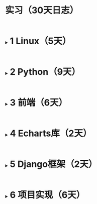 # 实习（30天日志）

<details><summary><h1 style="display: inline-block">1 Linux（5天）</h1></summary>
    <details style="margin:10px 10px 10px 80px"><summary><h2 style="display: inline-block">1-1 操作系统（1天）</h2></summary>
        1、认识操作系统<br/>
        2、操作系统的发展与现状<br/>
        3、Linux操作系统概述<br/>
    </details>
    <details style="margin:10px 10px 10px 80px"><summary><h2 style="display: inline-block">1-2 Linux操作基础（1天）</h2></summary>
        1、Linux基本操作(登录、修改口令、退出、系统的关闭与重启)<br/>
        2、Linux命令<br/>
        3、Linux文件操作<br/>
        4、输入输出重定向<br/>
    </details>
    <details style="margin:10px 10px 10px 80px"><summary><h2 style="display: inline-block">1-3 vi文本编辑器（1天）</h2></summary>
        1、vi文本编辑器概述<br/>
        2、vi基本命令<br/>
        3、vi常用末行命令<br/>
    </details>
    <details style="margin:10px 10px 10px 80px"><summary><h2 style="display: inline-block">1-4 C语言基础（1天）</h2></summary>
        1、变量与常量<br/>
        2、运算符<br/>
        3、输入与输出<br/>
        4、一维数组<br/>
    </details>
    <details style="margin:10px 10px 10px 80px"><summary><h2 style="display: inline-block">1-5 C语言应用（1天）</h2></summary>
        1、字符数组与字符串<br/>
        2、函数 <br/>
    </details>
</details>

<details><summary><h1 style="display: inline-block">2 Python（9天）</h1></summary>
    <details style="margin:10px 10px 10px 80px"><summary><h2 style="display: inline-block">2-1 Python基础（2天）</h2></summary>
        <details style="margin:10px 10px 10px 80px"><summary><h3 style="display: inline-block">2-1-1 安装软件，知识回顾（1天）</h3></summary>
            1、环境下载与配置Anaconda，Vscode下载与配置，初步熟悉Vscode<br/>
            2、讲 Python基础知识回顾：<br/>
                &emsp;&emsp;&emsp;&emsp;输入（input）、输出（print）、常量与变量、基础的数据类型（整型、浮点型、字符串、布尔型）、运算符（算术运算符、关系运算符、赋值运算符、逻辑运算符、成员运算符、身份运算符）、选择结构（条件表达式、逻辑表达式、if语句）、循环结构（while语句、for语句、range函数）
        </details>
        <details style="margin:10px 10px 10px 80px"><summary><h3 style="display: inline-block">2-1-2 Python基础（1天）</h3></summary>
            基础数据结构（列表、字符串、字典、集合、日期和时间）
        </details>
    </details>
    <details style="margin:10px 10px 10px 80px"><summary><h2 style="display: inline-block">2-2 爬虫（1天）</h2></summary>
        1、Requests库的安装和配置，爬虫环境配置，爬虫代码<br/>
        2、Python 爬虫介绍（https://www.runoob.com/w3cnote/python-spider-intro.html）<br/>
        3、Python requests 模块（https://www.runoob.com/python3/python-requests.html）<br/>
    </details>
    <details style="margin:10px 10px 10px 80px"><summary><h2 style="display: inline-block">2-3 数据预处理（2天）</h2></summary>
        1. 数据清洗：<br/>
           &emsp;&emsp;&emsp;&emsp;删除重复记录<br/>
           &emsp;&emsp;&emsp;&emsp;处理缺失值（删除或填充）<br/>
           &emsp;&emsp;&emsp;&emsp;修正数据错误<br/>
        2. 数据转换：<br/>
           &emsp;&emsp;&emsp;&emsp;数据类型转换（如字符串转数值）<br/>
           &emsp;&emsp;&emsp;&emsp;特征缩放（标准化或归一化）<br/>
           &emsp;&emsp;&emsp;&emsp;编码类别数据（独热编码、标签编码）<br/>
        3. 特征工程：<br/>
           &emsp;&emsp;&emsp;&emsp;特征构造（创建新特征）<br/>
           &emsp;&emsp;&emsp;&emsp;特征选择（移除无关特征）<br/>
           &emsp;&emsp;&emsp;&emsp;降维（如使用PCA减少特征数量）<br/>
        4. 数据整合：<br/>
           &emsp;&emsp;&emsp;&emsp;合并不同数据源<br/>
           &emsp;&emsp;&emsp;&emsp;数据分组与聚合<br/>
        5. 异常值处理：<br/>
           &emsp;&emsp;&emsp;&emsp;检测并处理异常值<br/>
    </details>
    <details style="margin:10px 10px 10px 80px"><summary><h2 style="display: inline-block">2-4 数据分析（2天）</h2></summary>
        Pandas库下载与安装<br/>
        Pandas（https://www.runoob.com/pandas/pandas-tutorial.html）<br/>
        Pandas DataFrame（https://www.runoob.com/pandas/pandas-dataframe.html）<br/>
        matplotlib（https://www.runoob.com/matplotlib/matplotlib-tutorial.html）<br/>
    </details>
    <details style="margin:10px 10px 10px 80px"><summary><h2 style="display: inline-block">2-5 数据可视化（2天）</h2></summary>
        数据可视化 Pandas + matplotlib<br/>
        数据可视化---大屏制作</br>
        大屏的综合制作，前端的H5(https://www.runoob.com/html/html5-intro.html)，css3(https://www.runoob.com/css3/css3-tutorial.html)
    </details>
</details>

<details><summary><h1 style="display: inline-block">3 前端（6天）</h1></summary>
    <details style="margin:10px 10px 10px 80px"><summary><h2 style="display: inline-block">3-1 HTML（2天）</h2></summary>
        01什么是前端？.pdf<br/>
        &emsp;&emsp;&emsp;&emsp;软件的分类、客户端和服务器、网页和浏览器、网页的构成<br/>
        02HTML简介.pdf<br/>
        &emsp;&emsp;&emsp;&emsp;超文本标记语言，HTML+JS+CSS<br/>
        03HTML注释.pdf<br/>
        &emsp;&emsp;&emsp;&emsp;单行注释，多行注释<br/>
        04HTML格式及分类.pdf<br/>
        &emsp;&emsp;&emsp;&emsp;按形式分类（双标签、单标签）<br/>
        &emsp;&emsp;&emsp;&emsp;按结构分类（块级元素、内联元素（行内元素））<br/>
        05HTML表格.pdf<br/>
        &emsp;&emsp;&emsp;&emsp;表格table、标题caption、表头th、行tr、单元格td<br/>
        &emsp;&emsp;&emsp;&emsp;单元格的合并（跨行合并rowspan、跨列合并colspan）<br/>
        06HTML表单.pdf<br/>
        &emsp;&emsp;&emsp;&emsp;表单（用户text，密码password，邮箱email，单选radio，多选checkbox，文本域textarea，下拉菜单select）<br/>
        &emsp;&emsp;&emsp;&emsp;表单的get,post(post更安全)<br/>
    </details>
    <details style="margin:10px 10px 10px 80px"><summary><h2 style="display: inline-block">3-2 JS（2天）</h2></summary>
        JS（https://www.runoob.com/js/js-tutorial.html）
    </details>
    <details style="margin:10px 10px 10px 80px"><summary><h2 style="display: inline-block">3-3 CSS（2天）</h2></summary>
        01CSS是什么<br/>
        04CSS字体<br/>
        05CSS背景和元素<br/>
        07CSS边框<br/>
        08CSS浮动<br/>
    </details>
</details>

<details><summary><h1 style="display: inline-block">4 Echarts库（2天）</h1></summary>
    Apache ECharts(https://echarts.apache.org/zh/index.html )
</details>

<details><summary><h1 style="display: inline-block">5 Django框架（2天）</h1></summary>
    Django 教程(https://www.runoob.com/django/django-tutorial.html )<br/>
    Django 文档(https://www.runoob.com/django/django-tutorial.html )
</details>

<details><summary><h1 style="display: inline-block">6 项目实现（6天）</h1></summary>
项目参考链接：https://www.jb51.net/article/233174.htm
    <details style="margin:10px 10px 10px 80px"><summary><h2 style="display: inline-block">6-1 数据爬取（1天）</h2></summary>
        对（https://xian.8684.cn/ ）西安的公交站信息进行爬取，保存到文件
    </details>
    <details style="margin:10px 10px 10px 80px"><summary><h2 style="display: inline-block">6-2 数据预处理（1天）</h2></summary>
        公交站点的经纬度
    </details>
    <details style="margin:10px 10px 10px 80px"><summary><h2 style="display: inline-block">6-3 数据可视化（2天）</h2></summary>
          <a href="https://blog.csdn.net/fyfugoyfa/article/details/113927858">Python 实践 | 城市公交网络分析与可视化_基于python的城市公交网络-CSDN博客</a>
            <details style="margin:10px 10px 10px 80px"><summary><h2 style="display: inline-block">6-3-1 数据可视化（1天）</h2></summary>
            柱状图、散点图
        </details>
        <details style="margin:10px 10px 10px 80px"><summary><h2 style="display: inline-block">6-3-2 地图可视化（1天）</h2></summary>
           地图
        </details>
    </details>
    <details style="margin:10px 10px 10px 80px"><summary><h2 style="display: inline-block">6-4 项目完善（1天）</h2></summary>
        优化地图数据、做PPT
    </details>
    <details style="margin:10px 10px 10px 80px"><summary><h2 style="display: inline-block">6-5 答辩（1天）</h2></summary>
        答辩
    </details>
</details>
